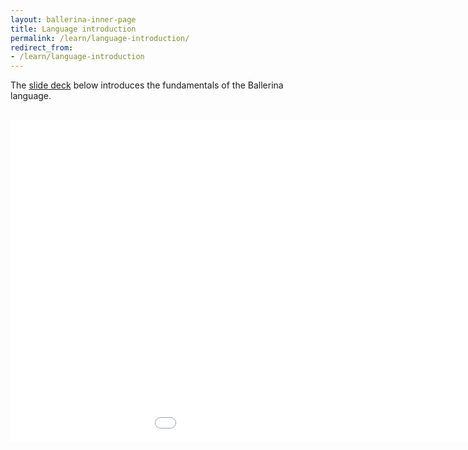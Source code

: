 ```yaml
---
layout: ballerina-inner-page
title: Language introduction
permalink: /learn/language-introduction/
redirect_from:
- /learn/language-introduction
---
```


The [slide deck](/learn/references/language-introduction/Ballerina_Swan_Lake_Presentation_Deck_V1.0.pdf) below introduces the fundamentals of the Ballerina language. 

<br/>

<div class="clearfix">

<!--<embed width="191" height="207" name="lang-guide-slides" src="/learn/language-guide/Ballerina_Language_Presentation-2021-03-08.pdf" type="application/pdf">-->

<iframe width="1150" height="515" src="/learn/references/language-introduction/Ballerina_Swan_Lake_Presentation_Deck_V1.0.pdf" frameborder="0" allowfullscreen>
</iframe>

<style>
.cBallerinaTocContainer {
display:none;

}
</style>

